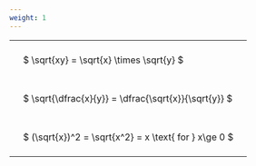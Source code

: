 ```yaml
---
weight: 1
---
```


<style type="text/css">
#T_128ef th.col_heading {
  text-align: left;
  font-size: 1em;
}
#T_128ef td {
  text-align: left;
  font-size: 1em;
  padding: 1.5em;
}
</style>
<table id="T_128ef">
  <thead>
  </thead>
  <tbody>
    <tr>
      <td id="T_128ef_row0_col0" class="data row0 col0" >$ \sqrt{xy} = \sqrt{x} \times \sqrt{y} $</td>
    </tr>
    <tr>
      <td id="T_128ef_row1_col0" class="data row1 col0" >$ \sqrt{\dfrac{x}{y}} = \dfrac{\sqrt{x}}{\sqrt{y}} $</td>
    </tr>
    <tr>
      <td id="T_128ef_row2_col0" class="data row2 col0" >$ (\sqrt{x})^2 = \sqrt{x^2} = x \text{ for } x\ge 0 $</td>
    </tr>
  </tbody>
</table>
